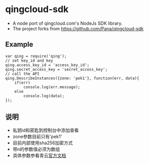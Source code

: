 qingcloud-sdk
=============
* A node port of qingcloud.com's NodeJs SDK library.
* The project forks from https://github.com/Pana/qingcloud-sdk

## Example
```
var qing = require('qing');
// set key_id and key
qing.access_key_id = 'access_key_id';
qing.secret_access_key = 'secret_access_key';
// call the API
qing.DescribeInstances({zone: 'pek1'}, function(err, data){
    if(err)
        console.log(err.message);
    else
        console.log(data);
});
```

## 说明

* 私钥id和密匙到控制台中添加查看
* zone参数目前只有'pek1'
* 目前内部使用sha256加密方式
* 带n的参数值必须为数组
* 具体参数参看青云[官方文档](https://docs.qingcloud.com/api/index.html)
